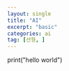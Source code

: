 ```yaml
---
layout: single
title: "AI"
excerpt: "basic"
categories: ai
tag: [선형, ]
---
```


print("hello world")
